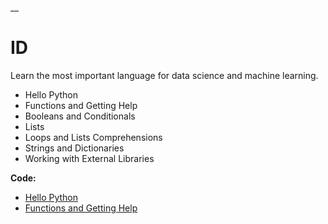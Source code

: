 __

# ID


Learn the most important language for data science and machine learning.

* Hello Python
* Functions and Getting Help
* Booleans and Conditionals
* Lists
* Loops and Lists Comprehensions
* Strings and Dictionaries
* Working with External Libraries

**Code:**
* [Hello Python](https://colab.research.google.com/drive/1xSLmY2AbXSCTCPkL31uRueB09fyLIONi?usp=sharing)
* [Functions and Getting Help](https://colab.research.google.com/drive/1uCvEP9y3xDqhoVj2nriSIaofg880xMQN?usp=sharing)



